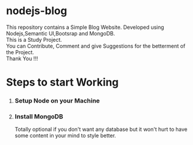 # nodejs-blog

This repository contains a Simple Blog Website. Developed using Nodejs,Semantic UI,Bootsrap and MongoDB.<br>
This is a Study Project.<br>
You can Contribute, Comment and give Suggestions for the betterment of the Project.<br>
Thank You !!!<br>

<h1>Steps to start Working</h1>
<ol>
  <li><h3>Setup Node on your Machine</h3></li>
  <li><h3>Install MongoDB</h3>
    <p>Totally optional if you don't want any database but it won't hurt to have some content in your mind to style better.</p>
  </li>
</ol>

